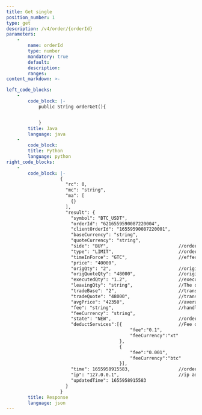 ```yaml
---
title: Get single 
position_number: 1
type: get
description: /v4/order/{orderId}
parameters:
    -
        name: orderId
        type: number
        mandatory: true
        default:
        description: 
        ranges:
content_markdown: >-

left_code_blocks:
    -
        code_block: |-
            public String orderGet(){


            }
        title: Java
        language: java
    -
        code_block:
        title: Python
        language: python
right_code_blocks:
    -
        code_block: |-
                    {
                      "rc": 0,
                      "mc": "string",
                      "ma": [
                        {}
                      ],
                      "result": {
                        "symbol": "BTC_USDT",   
                        "orderId": "6216559590087220004",  
                        "clientOrderId": "16559590087220001",  
                        "baseCurrency": "string",   
                        "quoteCurrency": "string",   
                        "side": "BUY",                          //order side:BUY,SELL
                        "type": "LIMIT",                        //order type  LIMIT,MARKET 
                        "timeInForce": "GTC",                   //effective way:GTC,IOC,FOK,GTX
                        "price": "40000",   
                        "origQty": "2",                         //original quantity
                        "origQuoteQty": "48000",                //original amount
                        "executedQty": "1.2",                   //executed quantity
                        "leavingQty": "string",                 //The quantity to be executed (if the order is cancelled or the order is rejected, the value is 0)
                        "tradeBase": "2",                       //transaction quantity
                        "tradeQuote": "48000",                  //transaction amount
                        "avgPrice": "42350",                    //average transaction price
                        "fee": "string",                        //handling fee
                        "feeCurrency": "string",   
                        "state": "NEW",                         //order stat NEW,PARTIALLY_FILLED,FILLED,CANCELED,REJECTED,EXPIRED
                        "deductServices":[{                     //Fee deduction list (if set XT deduction fee and the deduction occurs, use this field to represent the trade fee. Otherwise, use the original fee and feeCurrency fields to represent the trade fee). 
                                              "fee":"0.1",     
                                              "feeCurrency":"xt"
                                          },
                                          {   
                                              "fee":"0.001",
                                              "feeCurrency":"btc"
                                          }],
                        "time": 1655958915583,                  //order time
                        "ip": "127.0.0.1",                      //ip address
                        "updatedTime": 1655958915583  
                      }
                    }
        title: Response
        language: json
---
```

